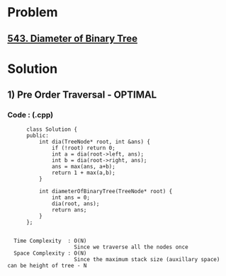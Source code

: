 # Problem

## [543. Diameter of Binary Tree](https://leetcode.com/problems/diameter-of-binary-tree/)


# Solution 

## 1) Pre Order Traversal - OPTIMAL

       
      
      
   ### Code : (.cpp)
    
          class Solution {
          public:
              int dia(TreeNode* root, int &ans) {
                  if (!root) return 0;
                  int a = dia(root->left, ans);
                  int b = dia(root->right, ans);
                  ans = max(ans, a+b);
                  return 1 + max(a,b);
              }

              int diameterOfBinaryTree(TreeNode* root) {
                  int ans = 0;
                  dia(root, ans);
                  return ans;
              }
          };
 
 
      Time Complexity  : O(N) 
                         Since we traverse all the nodes once
      Space Complexity : O(N)
                         Since the maximum stack size (auxillary space) can be height of tree - N 
